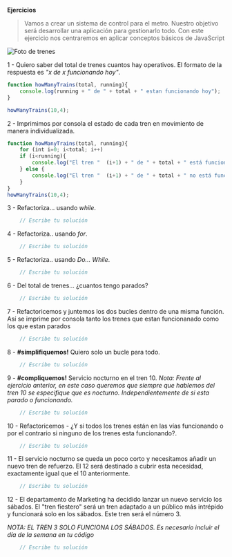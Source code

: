 **Ejercicios**
> Vamos a crear un sistema de control para el metro. Nuestro objetivo será desarrollar una aplicación para gestionarlo todo. Con este ejercicio nos centraremos en aplicar conceptos básicos de JavaScript

![Foto de trenes](http://estaticos04.elmundo.es/elmundo/imagenes/2010/06/29/1277838432_0.jpg)


1 - Quiero saber del total de trenes cuantos hay operativos.
    El formato de la respuesta es *"x de x funcionando hoy"*.

```javascript
function howManyTrains(total, running){
    console.log(running + " de " + total + " estan funcionando hoy");
}

howManyTrains(10,4);
```


2 - Imprimimos por consola el estado de cada tren en movimiento de manera individualizada.

```javascript
function howManyTrains(total, running){
    for (int i=0; i<total; i++)
    if (i<running){
        console.log("El tren "  (i+1) + " de " + total + " está funcionando hoy");
    } else {
        console.log("El tren "  (i+1) + " de " + total + " no está funcionando hoy");
    }
}
howManyTrains(10,4);
```


3 - Refactoriza... usando *while*.

```javascript
    // Escribe tu solución
```


4 - Refactoriza.. usando *for*.

```javascript
    // Escribe tu solución
```


5 - Refactoriza.. usando *Do... While*.

```javascript
    // Escribe tu solución
```


6 - Del total de trenes... ¿cuantos tengo parados?

```javascript
    // Escribe tu solución
```


7 - Refactoricemos y juntemos los dos bucles dentro de una misma función. Así se imprime por consola tanto los trenes que estan funcionanado como los que estan parados

```javascript
    // Escribe tu solución
```


8 - **#simplifiquemos!** Quiero solo un bucle para todo.

```javascript
    // Escribe tu solución
```


9 - **#compliquemos!** Servicio nocturno en el tren 10.
*Nota: Frente al ejercicio anterior, en este caso queremos que siempre que hablemos del
tren 10 se especifique que es nocturno. Independientemente de si esta parado o funcionando.*

```javascript
    // Escribe tu solución
```


10 - Refactoricemos - ¿Y si todos los trenes están en las vías funcionando o por el contrario si ninguno de los trenes esta funcionando?.

```javascript
    // Escribe tu solución
```


11 - El servicio nocturno se queda un poco corto y necesitamos añadir un nuevo tren de refuerzo.
El 12 será destinado a cubrir esta necesidad, exactamente igual que el 10 anteriormente.

```javascript
    // Escribe tu solución
```


12 - El departamento de Marketing ha decidido lanzar un nuevo servicio los sábados.
 El "tren fiestero" será un tren adaptado a un público más intrépido y funcionará solo en los sábados.
 Este tren será el número 3.

*NOTA: EL TREN 3 SOLO FUNCIONA LOS SÁBADOS. Es necesario incluir el día de la semana en tu código*


```javascript
    // Escribe tu solución
```